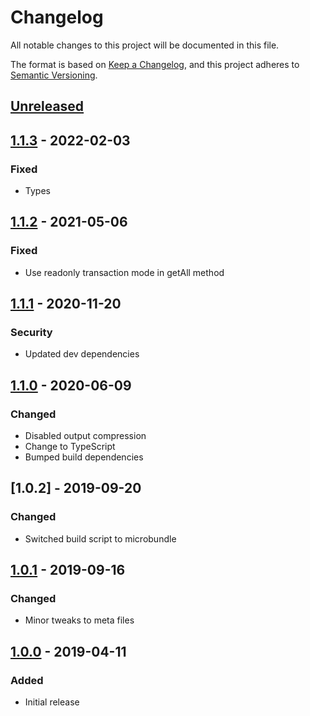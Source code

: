 # Changelog
All notable changes to this project will be documented in this file.

The format is based on [Keep a Changelog](https://keepachangelog.com/en/1.0.0/),
and this project adheres to [Semantic Versioning](https://semver.org/spec/v2.0.0.html).

## [Unreleased]

## [1.1.3] - 2022-02-03
### Fixed
- Types

## [1.1.2] - 2021-05-06
### Fixed
- Use readonly transaction mode in getAll method

## [1.1.1] - 2020-11-20
### Security
- Updated dev dependencies

## [1.1.0] - 2020-06-09
### Changed
- Disabled output compression
- Change to TypeScript
- Bumped build dependencies

## [1.0.2] - 2019-09-20
### Changed
- Switched build script to microbundle

## [1.0.1] - 2019-09-16
### Changed
- Minor tweaks to meta files

## [1.0.0] - 2019-04-11
### Added
- Initial release

[Unreleased]: https://github.com/piotr-cz/redux-persist-idb-storage/compare/v1.1.3...HEAD
[1.1.3]: https://github.com/piotr-cz/redux-persist-idb-storage/compare/v1.1.2...v1.1.3
[1.1.2]: https://github.com/piotr-cz/redux-persist-idb-storage/compare/v1.1.1...v1.1.2
[1.1.1]: https://github.com/piotr-cz/redux-persist-idb-storage/compare/v1.1.0...v1.1.1
[1.1.0]: https://github.com/piotr-cz/redux-persist-idb-storage/compare/v1.0.2...v1.1.0
[1.0.1]: https://github.com/piotr-cz/redux-persist-idb-storage/compare/v1.0.1...v1.0.2
[1.0.1]: https://github.com/piotr-cz/redux-persist-idb-storage/compare/v1.0.0...v1.0.1
[1.0.0]: https://github.com/piotr-cz/redux-persist-idb-storage/releases/tag/v1.0.0
